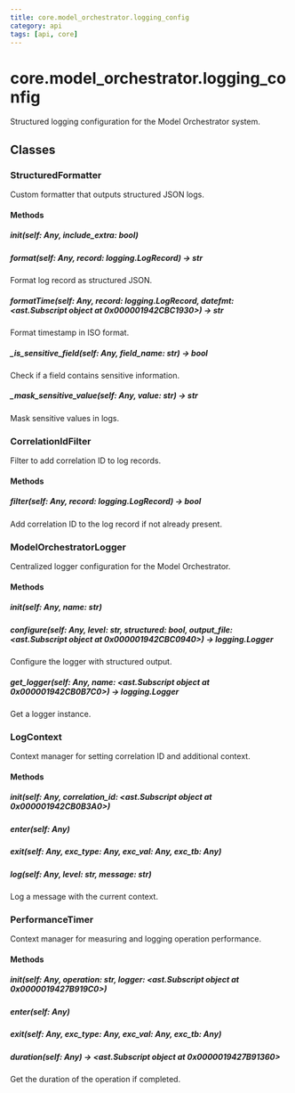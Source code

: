 ```yaml
---
title: core.model_orchestrator.logging_config
category: api
tags: [api, core]
---
```


# core.model_orchestrator.logging_config

Structured logging configuration for the Model Orchestrator system.

## Classes

### StructuredFormatter

Custom formatter that outputs structured JSON logs.

#### Methods

##### __init__(self: Any, include_extra: bool)



##### format(self: Any, record: logging.LogRecord) -> str

Format log record as structured JSON.

##### formatTime(self: Any, record: logging.LogRecord, datefmt: <ast.Subscript object at 0x000001942CBC1930>) -> str

Format timestamp in ISO format.

##### _is_sensitive_field(self: Any, field_name: str) -> bool

Check if a field contains sensitive information.

##### _mask_sensitive_value(self: Any, value: str) -> str

Mask sensitive values in logs.

### CorrelationIdFilter

Filter to add correlation ID to log records.

#### Methods

##### filter(self: Any, record: logging.LogRecord) -> bool

Add correlation ID to the log record if not already present.

### ModelOrchestratorLogger

Centralized logger configuration for the Model Orchestrator.

#### Methods

##### __init__(self: Any, name: str)



##### configure(self: Any, level: str, structured: bool, output_file: <ast.Subscript object at 0x000001942CBC0940>) -> logging.Logger

Configure the logger with structured output.

##### get_logger(self: Any, name: <ast.Subscript object at 0x000001942CB0B7C0>) -> logging.Logger

Get a logger instance.

### LogContext

Context manager for setting correlation ID and additional context.

#### Methods

##### __init__(self: Any, correlation_id: <ast.Subscript object at 0x000001942CB0B3A0>)



##### __enter__(self: Any)



##### __exit__(self: Any, exc_type: Any, exc_val: Any, exc_tb: Any)



##### log(self: Any, level: str, message: str)

Log a message with the current context.

### PerformanceTimer

Context manager for measuring and logging operation performance.

#### Methods

##### __init__(self: Any, operation: str, logger: <ast.Subscript object at 0x0000019427B919C0>)



##### __enter__(self: Any)



##### __exit__(self: Any, exc_type: Any, exc_val: Any, exc_tb: Any)



##### duration(self: Any) -> <ast.Subscript object at 0x0000019427B91360>

Get the duration of the operation if completed.

